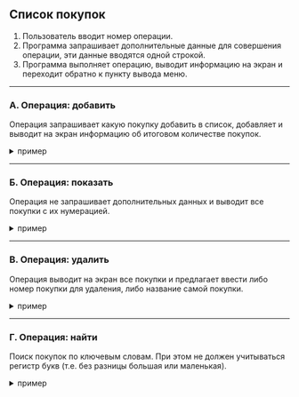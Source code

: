 ## Cписок покупок 

1. Пользователь вводит номер операции.
2. Программа запрашивает дополнительные данные для совершения операции, эти данные вводятся одной строкой.
3. Программа выполняет операцию, выводит информацию на экран и переходит обратно к пункту вывода меню.
---

### А. Операция: добавить

Операция запрашивает какую покупку добавить в список, добавляет и выводит на экран информацию об итоговом количестве покупок.

<details>
<summary> пример </summary>

```
1 Выберите операцию:
2 1
3
4 Какую покупку хотите добавить?
5 Сыр
6 Итого в списке покупок: 4
```
</details>

---

### Б. Операция: показать

Операция не запрашивает дополнительных данных и выводит все покупки с их нумерацией. 

<details>
<summary> пример </summary>

```
1 Выберите операцию:
2 2
3 
4 Список покупок:
5 1. Молоко
6 2. Хлеб
7 3. Сыр
```
</details>

---

### В. Операция: удалить

Операция выводит на экран все покупки и предлагает ввести либо номер покупки для удаления, либо название самой покупки. 


<details>
<summary> пример </summary>

```
1 Выберите операцию:
2 3
3
4 Список покупок:
5 1. Молоко
6 2. Хлеб
7 3. Сыр
8 Какую хотите удалить? Введите номер или название
9 
10 2
11
12 Покупка "Хлеб" удалена, список покупок:
13 1. Молоко
14 2. Сыр
```

Для реализации этой операции попробуйте сперва распарсить введённые данные как число через `Integer.parseInt`. 
Если получится - пользователь ввёл номер для удаления, если нет - название. 
Для удаления воспользуйтесь методом `remove` у списка:
* если передадите туда примитивный `int`, то он удалит по номеру, 
* если объект - найдёт ячейку в которой будет такой же объект и удалит её.

</details>

---

### Г. Операция: найти

Поиск покупок по ключевым словам. При этом не должен учитываться регистр букв (т.е. без разницы большая или маленькая). 

<details>
<summary> пример </summary>

```
1 Выберите операцию:
2 4
3 
4 Введите текст для поиска:
5 хЛеБ
6 Найдено:
7 1. Хлеб
8 6. Хлебные сушки
9 7. Бургер "Родной хлебушек"
```
Обратите внимание, что нумерация найденных покупок должна быть такой же, как в списке всех покупок.
 
Перебирайте все покупки циклом for-i и проверяйте соответствие продукта поисковому слову. 
Для этого приведите как покупку, так и текст поиска к нижнему регистру через метод toLowerCase 
(он вернёт новые строки, старые менять не будет). 
После чего просто проверьте что в полученном тексте покупки содержится текст поиска: itemLower.contains(queryLower), 
где itemLower это название покупки, приведённое к нижнему регистру, а queryLower - приведённый к нижнему регистру текст запроса.


</details>


